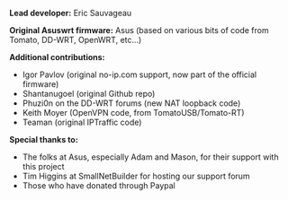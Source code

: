 **Lead developer:** Eric Sauvageau

**Original Asuswrt firmware:** Asus (based on various bits of code from Tomato, DD-WRT, OpenWRT, etc...)

**Additional contributions:** 
* Igor Pavlov (original no-ip.com support, now part of the official firmware)
* Shantanugoel (original Github repo)
* Phuzi0n on the DD-WRT forums (new NAT loopback code)
* Keith Moyer (OpenVPN code, from TomatoUSB/Tomato-RT)
* Teaman (original IPTraffic code)

**Special thanks to:**
* The folks at Asus, especially Adam and Mason, for their support with this project
* Tim Higgins at SmallNetBuilder for hosting our support forum
* Those who have donated through Paypal
